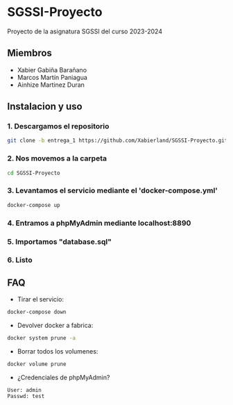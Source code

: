 # SGSSI-Proyecto

Proyecto de la asignatura SGSSI del curso 2023-2024

## Miembros

* Xabier Gabiña Barañano
* Marcos Martín Paniagua
* Ainhize Martinez Duran

## Instalacion y uso

### 1. Descargamos el repositorio

```bash
git clone -b entrega_1 https://github.com/Xabierland/SGSSI-Proyecto.git
```

### 2. Nos movemos a la carpeta

```bash
cd SGSSI-Proyecto
```

### 3. Levantamos el servicio mediante el 'docker-compose.yml'

```bash
docker-compose up
```

### 4. Entramos a phpMyAdmin mediante localhost:8890

### 5. Importamos "database.sql"

### 6. Listo

## FAQ

* Tirar el servicio:

```bash
docker-compose down
```

* Devolver docker a fabrica:

```bash
docker system prune -a
```

* Borrar todos los volumenes:

```bash
docker volume prune
```

* ¿Credenciales de phpMyAdmin?

```text
User: admin
Passwd: test
```
